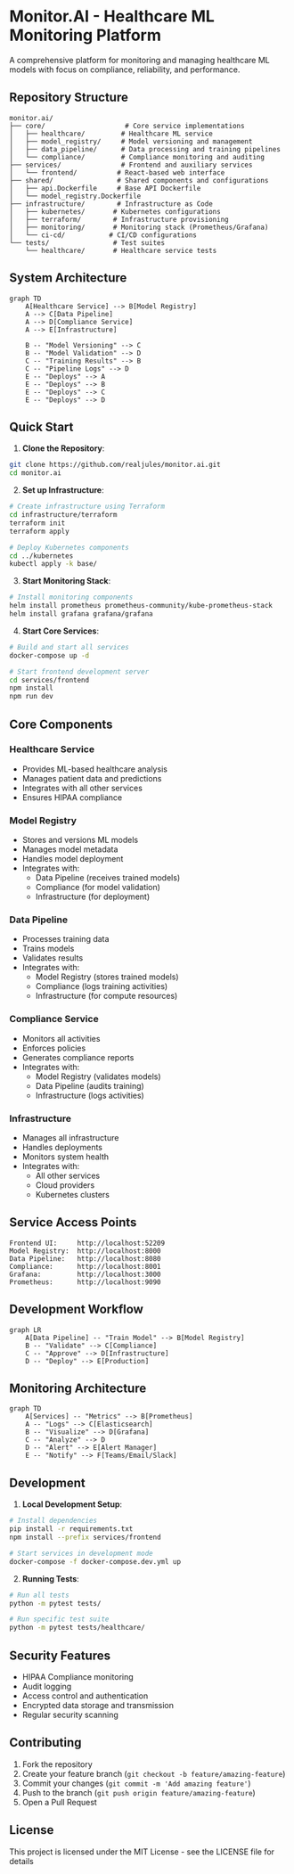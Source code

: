 # Monitor.AI - Healthcare ML Monitoring Platform

A comprehensive platform for monitoring and managing healthcare ML models with focus on compliance, reliability, and performance.

## Repository Structure

```
monitor.ai/
├── core/                    # Core service implementations
│   ├── healthcare/         # Healthcare ML service
│   ├── model_registry/     # Model versioning and management
│   ├── data_pipeline/      # Data processing and training pipelines
│   └── compliance/         # Compliance monitoring and auditing
├── services/               # Frontend and auxiliary services
│   └── frontend/          # React-based web interface
├── shared/                # Shared components and configurations
│   ├── api.Dockerfile     # Base API Dockerfile
│   └── model_registry.Dockerfile
├── infrastructure/        # Infrastructure as Code
│   ├── kubernetes/       # Kubernetes configurations
│   ├── terraform/        # Infrastructure provisioning
│   ├── monitoring/       # Monitoring stack (Prometheus/Grafana)
│   └── ci-cd/           # CI/CD configurations
└── tests/                # Test suites
    └── healthcare/       # Healthcare service tests
```

## System Architecture

```mermaid
graph TD
    A[Healthcare Service] --> B[Model Registry]
    A --> C[Data Pipeline]
    A --> D[Compliance Service]
    A --> E[Infrastructure]
    
    B -- "Model Versioning" --> C
    B -- "Model Validation" --> D
    C -- "Training Results" --> B
    C -- "Pipeline Logs" --> D
    E -- "Deploys" --> A
    E -- "Deploys" --> B
    E -- "Deploys" --> C
    E -- "Deploys" --> D
```

## Quick Start

1. **Clone the Repository**:
```bash
git clone https://github.com/realjules/monitor.ai.git
cd monitor.ai
```

2. **Set up Infrastructure**:
```bash
# Create infrastructure using Terraform
cd infrastructure/terraform
terraform init
terraform apply

# Deploy Kubernetes components
cd ../kubernetes
kubectl apply -k base/
```

3. **Start Monitoring Stack**:
```bash
# Install monitoring components
helm install prometheus prometheus-community/kube-prometheus-stack
helm install grafana grafana/grafana
```

4. **Start Core Services**:
```bash
# Build and start all services
docker-compose up -d

# Start frontend development server
cd services/frontend
npm install
npm run dev
```

## Core Components

### Healthcare Service
- Provides ML-based healthcare analysis
- Manages patient data and predictions
- Integrates with all other services
- Ensures HIPAA compliance

### Model Registry
- Stores and versions ML models
- Manages model metadata
- Handles model deployment
- Integrates with:
  * Data Pipeline (receives trained models)
  * Compliance (for model validation)
  * Infrastructure (for deployment)

### Data Pipeline
- Processes training data
- Trains models
- Validates results
- Integrates with:
  * Model Registry (stores trained models)
  * Compliance (logs training activities)
  * Infrastructure (for compute resources)

### Compliance Service
- Monitors all activities
- Enforces policies
- Generates compliance reports
- Integrates with:
  * Model Registry (validates models)
  * Data Pipeline (audits training)
  * Infrastructure (logs activities)

### Infrastructure
- Manages all infrastructure
- Handles deployments
- Monitors system health
- Integrates with:
  * All other services
  * Cloud providers
  * Kubernetes clusters

## Service Access Points

```plaintext
Frontend UI:     http://localhost:52209
Model Registry:  http://localhost:8000
Data Pipeline:   http://localhost:8080
Compliance:      http://localhost:8001
Grafana:         http://localhost:3000
Prometheus:      http://localhost:9090
```

## Development Workflow

```mermaid
graph LR
    A[Data Pipeline] -- "Train Model" --> B[Model Registry]
    B -- "Validate" --> C[Compliance]
    C -- "Approve" --> D[Infrastructure]
    D -- "Deploy" --> E[Production]
```

## Monitoring Architecture

```mermaid
graph TD
    A[Services] -- "Metrics" --> B[Prometheus]
    A -- "Logs" --> C[Elasticsearch]
    B -- "Visualize" --> D[Grafana]
    C -- "Analyze" --> D
    D -- "Alert" --> E[Alert Manager]
    E -- "Notify" --> F[Teams/Email/Slack]
```

## Development

1. **Local Development Setup**:
```bash
# Install dependencies
pip install -r requirements.txt
npm install --prefix services/frontend

# Start services in development mode
docker-compose -f docker-compose.dev.yml up
```

2. **Running Tests**:
```bash
# Run all tests
python -m pytest tests/

# Run specific test suite
python -m pytest tests/healthcare/
```

## Security Features

- HIPAA Compliance monitoring
- Audit logging
- Access control and authentication
- Encrypted data storage and transmission
- Regular security scanning

## Contributing

1. Fork the repository
2. Create your feature branch (`git checkout -b feature/amazing-feature`)
3. Commit your changes (`git commit -m 'Add amazing feature'`)
4. Push to the branch (`git push origin feature/amazing-feature`)
5. Open a Pull Request

## License

This project is licensed under the MIT License - see the LICENSE file for details